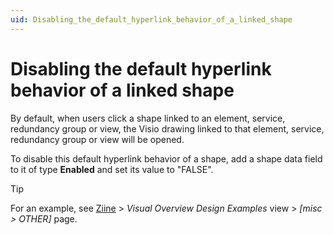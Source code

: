 ```yaml
---
uid: Disabling_the_default_hyperlink_behavior_of_a_linked_shape
---
```


# Disabling the default hyperlink behavior of a linked shape

By default, when users click a shape linked to an element, service, redundancy group or view, the Visio drawing linked to that element, service, redundancy group or view will be opened.

To disable this default hyperlink behavior of a shape, add a shape data field to it of type **Enabled** and set its value to "FALSE".

> [!TIP]
> For an example, see [Ziine](xref:ZiineDemoSystem) > *Visual Overview Design Examples* view > *[misc > OTHER]* page.
